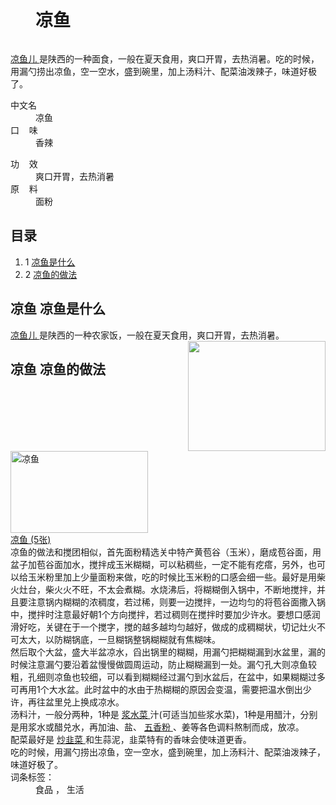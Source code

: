 <div class="main-content">
 <div class="top-tool">
 </div>
 <div style="width:0;height:0;clear:both">
 </div>
 <dl class="lemmaWgt-lemmaTitle lemmaWgt-lemmaTitle-">
  <dd class="lemmaWgt-lemmaTitle-title">
   <h1>
    凉鱼
   </h1>
   <a class="edit-lemma cmn-btn-hover-blue cmn-btn-28 j-edit-link" href="javascript:;" style="display: inline-block;">
   </a>
   <a class="lock-lemma" href="javascript:;" nslog-type="10003105" target="_blank" title="锁定">
   </a>
   <a class="lemma-discussion cmn-btn-hover-blue cmn-btn-28 j-discussion-link" href="/planet/talk?lemmaId=6341975" nslog-type="90000102" target="_blank">
   </a>
  </dd>
 </dl>
 <div class="promotion-declaration">
 </div>
 <div class="lemma-summary" label-module="lemmaSummary">
  <div class="para" label-module="para">
   <a data-lemmaid="115114" href="/item/%E5%87%89%E9%B1%BC%E5%84%BF/115114" target="_blank">
    凉鱼儿
   </a>
   是陕西的一种面食，一般在夏天食用，爽口开胃，去热消暑。吃的时候，用漏勺捞出凉鱼，空一空水，盛到碗里，加上汤料汁、配菜油泼辣子，味道好极了。
  </div>
 </div>
 <div class="lemmaWgt-promotion-leadPVBtn">
 </div>
 <div class="configModuleBanner">
 </div>
 <div class="basic-info cmn-clearfix">
  <dl class="basicInfo-block basicInfo-left">
   <dt class="basicInfo-item name">
    中文名
   </dt>
   <dd class="basicInfo-item value">
    凉鱼
   </dd>
   <dt class="basicInfo-item name">
    口    味
   </dt>
   <dd class="basicInfo-item value">
    香辣
   </dd>
  </dl>
  <dl class="basicInfo-block basicInfo-right">
   <dt class="basicInfo-item name">
    功    效
   </dt>
   <dd class="basicInfo-item value">
    爽口开胃，去热消暑
   </dd>
   <dt class="basicInfo-item name">
    原    料
   </dt>
   <dd class="basicInfo-item value">
    面粉
   </dd>
  </dl>
 </div>
 <div class="lemmaWgt-lemmaCatalog">
  <div class="lemma-catalog">
   <h2 class="block-title">
    目录
   </h2>
   <div class="catalog-list column-1">
    <ol>
     <li class="level1">
      <span class="index">
       1
      </span>
      <span class="text">
       <a href="#1">
        凉鱼是什么
       </a>
      </span>
     </li>
     <li class="level1">
      <span class="index">
       2
      </span>
      <span class="text">
       <a href="#2">
        凉鱼的做法
       </a>
      </span>
     </li>
    </ol>
   </div>
  </div>
 </div>
 <div class="anchor-list">
  <a class="lemma-anchor para-title" name="1">
  </a>
  <a class="lemma-anchor" name="sub8081785_1">
  </a>
  <a class="lemma-anchor" name="凉鱼是什么">
  </a>
 </div>
 <div class="para-title level-2" label-module="para-title">
  <h2 class="title-text">
   <span class="title-prefix">
    凉鱼
   </span>
   凉鱼是什么
  </h2>
  <a class="edit-icon j-edit-link" data-edit-dl="1" href="javascript:;" style="display: block;">
  </a>
 </div>
 <div class="para" label-module="para">
  <a href="/item/%E5%87%89%E9%B1%BC%E5%84%BF" target="_blank">
   凉鱼儿
  </a>
  是陕西的一种农家饭，一般在夏天食用，爽口开胃，去热消暑。
  <div class="lemma-picture text-pic" style="width:220px; float: right;">
   <a class="image-link" href="/pic/%E5%87%89%E9%B1%BC/6341975/0/728da9773912b31b318f70938618367adbb4e1ad?fr=lemma&amp;ct=single" nslog-type="9317" style="width:220px;height:176px;" target="_blank" title="">
    <img alt="" class="" src="https://gss1.bdstatic.com/9vo3dSag_xI4khGkpoWK1HF6hhy/baike/s%3D220/sign=5c1ad95081cb39dbc5c06054e01709a7/728da9773912b31b318f70938618367adbb4e1ad.jpg" style="width:220px;height:176px;"/>
   </a>
  </div>
 </div>
 <div class="anchor-list">
  <a class="lemma-anchor para-title" name="2">
  </a>
  <a class="lemma-anchor" name="sub8081785_2">
  </a>
  <a class="lemma-anchor" name="凉鱼的做法">
  </a>
 </div>
 <div class="para-title level-2" label-module="para-title">
  <h2 class="title-text">
   <span class="title-prefix">
    凉鱼
   </span>
   凉鱼的做法
  </h2>
  <a class="edit-icon j-edit-link" data-edit-dl="2" href="javascript:;" style="display: block;">
  </a>
 </div>
 <div class="para" label-module="para" style="clear: both;">
  <a class="lemma-album layout-right nslog:10000206" href="/pic/%E5%87%89%E9%B1%BC/6341975/25051453/b58f8c5494eef01ff45b944deefe9925bd317def?fr=lemma&amp;ct=cover" nslog-type="10000206" style="width:222px;" target="_blank" title="凉鱼">
   <div class="album-wrap" style="width:220px;height:131px;">
    <img alt="凉鱼" class="picture" src="https://gss2.bdstatic.com/-fo3dSag_xI4khGkpoWK1HF6hhy/baike/s%3D220/sign=35800ba99d13b07eb9bd570a3cd69113/b58f8c5494eef01ff45b944deefe9925bd317def.jpg" style="width:220px;height:131px;"/>
   </div>
   <div class="description">
    凉鱼
    <span class="number">
     (5张)
    </span>
   </div>
   <div class="albumBg">
    <div class="albumBgFir" style="width:214px;">
    </div>
    <div class="albumBgSec" style="width:208px;">
    </div>
   </div>
  </a>
  凉鱼的做法和搅团相似，首先面粉精选关中特产黄苞谷（玉米），磨成苞谷面，用盆子加苞谷面加水，搅拌成玉米糊糊，可以粘稠些，一定不能有疙瘩，另外，也可以给玉米粉里加上少量面粉来做，吃的时候比玉米粉的口感会细一些。最好是用柴火灶台，柴火火不旺，不太会煮糊。水烧沸后，将糊糊倒入锅中，不断地搅拌，并且要注意锅内糊糊的浓稠度，若过稀，则要一边搅拌，一边均匀的将苞谷面撒入锅中，搅拌时注意最好朝1个方向搅拌，若过稠则在搅拌时要加少许水。要想口感润滑好吃，关键在于一个搅字，搅的越多越均匀越好，做成的成稠糊状，切记灶火不可太大，以防糊锅底，一旦糊锅整锅糊糊就有焦糊味。
 </div>
 <div class="para" label-module="para">
  然后取个大盆，盛大半盆凉水，舀出锅里的糊糊，用漏勺把糊糊漏到水盆里，漏的时候注意漏勺要沿着盆慢慢做圆周运动，防止糊糊漏到一处。漏勺孔大则凉鱼较粗，孔细则凉鱼也较细，可以看到糊糊经过漏勺到水盆后，在盆中，如果糊糊过多可再用1个大水盆。此时盆中的水由于热糊糊的原因会变温，需要把温水倒出少许，再往盆里兑上换成凉水。
 </div>
 <div class="para" label-module="para">
  汤料汁，一般分两种，1种是
  <a href="/item/%E6%B5%86%E6%B0%B4%E8%8F%9C" target="_blank">
   浆水菜
  </a>
  汁(可适当加些浆水菜)，1种是用醋汁，分别是用浆水或醋兑水，再加油、盐、
  <a href="/item/%E4%BA%94%E9%A6%99%E7%B2%89" target="_blank">
   五香粉
  </a>
  、姜等各色调料熬制而成，放凉。
 </div>
 <div class="para" label-module="para">
  配菜最好是
  <a href="/item/%E7%82%92%E9%9F%AD%E8%8F%9C" target="_blank">
   炒韭菜
  </a>
  和生蒜泥，韭菜特有的香味会使味道更香。
 </div>
 <div class="para" label-module="para">
  吃的时候，用漏勺捞出凉鱼，空一空水，盛到碗里，加上汤料汁、配菜油泼辣子，味道好极了。
 </div>
 <div class="anchor-list">
  <a class="lemma-anchor a" name="a">
  </a>
 </div>
 <div class="album-list">
 </div>
 <div id="open-tag">
  <div class="open-tag-title">
   词条标签：
  </div>
  <dd id="open-tag-item">
   <span class="taglist">
    食品
   </span>
   ，
   <span class="taglist">
    生活
   </span>
  </dd>
  <div class="open-tag-collapse" id="open-tag-collapse" style="display: none;">
  </div>
 </div>
 <div class="clear">
 </div>
</div>